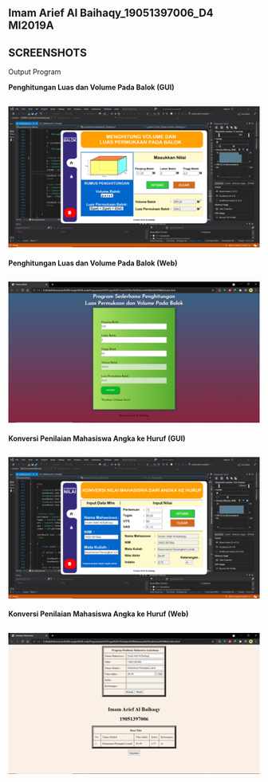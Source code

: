 Imam Arief Al Baihaqy_19051397006_D4 MI2019A
---

## SCREENSHOTS
Output Program

**Penghitungan Luas dan Volume Pada Balok (GUI)**

![Imam Arief Al Baihaqy](./screenshots/guiluasvolume.png 'Imam Arief Al Baihaqy')
---
**Penghitungan Luas dan Volume Pada Balok (Web)**

![Imam Arief Al Baihaqy](./screenshots/webluasvolume.png 'Imam Arief Al Baihaqy')
---
**Konversi Penilaian Mahasiswa Angka ke Huruf (GUI)**

![Imam Arief Al Baihaqy](./screenshots/guipenilaian.png 'Imam Arief Al Baihaqy')
---
**Konversi Penilaian Mahasiswa Angka ke Huruf (Web)**

![Imam Arief Al Baihaqy](./screenshots/webpenilaian.png 'Imam Arief Al Baihaqy')
---
